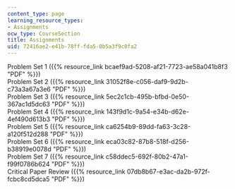 ```yaml
---
content_type: page
learning_resource_types:
- Assignments
ocw_type: CourseSection
title: Assignments
uid: 72416ae2-e41b-78ff-fda5-0b5a3f9c0fa2
---
```


Problem Set 1 ({{% resource_link bcaef9ad-5208-af21-7723-ae58a041b8f3 "PDF" %}})  
Problem Set 2 ({{% resource_link 31052f8e-c056-daf9-9d2b-c73a3a67a3e6 "PDF" %}})  
Problem Set 3 ({{% resource_link 5ec2c1cb-495b-bfbd-0e50-367ac1d5dc63 "PDF" %}})  
Problem Set 4 ({{% resource_link 143f9d1c-9a54-e34b-d62e-4ef490d613b3 "PDF" %}})  
Problem Set 5 ({{% resource_link ca6254b9-89dd-fa63-3c28-a120f512d288 "PDF" %}})  
Problem Set 6 ({{% resource_link eca03c82-87b8-518f-d256-b38919e0078d "PDF" %}})  
Problem Set 7 ({{% resource_link c58ddec5-692f-80b2-47a1-f99f0786b624 "PDF" %}})  
Critical Paper Review ({{% resource_link 07db8b67-e3ac-da2b-972f-fcbc8cd5dca5 "PDF" %}})